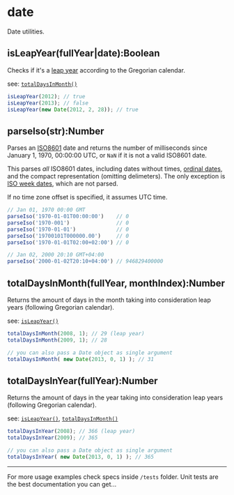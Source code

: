 # date #

Date utilities.



## isLeapYear(fullYear|date):Boolean

Checks if it's a [leap year](http://en.wikipedia.org/wiki/Leap_year) according
to the Gregorian calendar.

see: [`totalDaysInMonth()`](#totalDaysInMonth)

```js
isLeapYear(2012); // true
isLeapYear(2013); // false
isLeapYear(new Date(2012, 2, 28)); // true
```



## parseIso(str):Number

Parses an [ISO8601](http://en.wikipedia.org/wiki/Iso8601) date and returns the
number of milliseconds since January 1, 1970, 00:00:00 UTC, or `NaN` if it is
not a valid ISO8601 date.

This parses *all* ISO8601 dates, including dates without times, [ordinal
dates](https://en.wikipedia.org/wiki/ISO_8601#Ordinal_dates), and the compact
representation (omitting delimeters). The only exception is [ISO week
dates](https://en.wikipedia.org/wiki/ISO_week_date), which are not parsed.

If no time zone offset is specified, it assumes UTC time.

```js
// Jan 01, 1970 00:00 GMT
parseIso('1970-01-01T00:00:00')    // 0
parseIso('1970-001')               // 0
parseIso('1970-01-01')             // 0
parseIso('19700101T000000.00')     // 0
parseIso('1970-01-01T02:00+02:00') // 0

// Jan 02, 2000 20:10 GMT+04:00
parseIso('2000-01-02T20:10+04:00') // 946829400000
```


## totalDaysInMonth(fullYear, monthIndex):Number

Returns the amount of days in the month taking into consideration leap years
(following Gregorian calendar).

see: [`isLeapYear()`](#isLeapYear)

```js
totalDaysInMonth(2008, 1); // 29 (leap year)
totalDaysInMonth(2009, 1); // 28

// you can also pass a Date object as single argument
totalDaysInMonth( new Date(2013, 0, 1) ); // 31
```


## totalDaysInYear(fullYear):Number

Returns the amount of days in the year taking into consideration leap years
(following Gregorian calendar).

see: [`isLeapYear()`](#isLeapYear), [`totalDaysInMonth()`](#totalDaysInMonth)

```js
totalDaysInYear(2008); // 366 (leap year)
totalDaysInYear(2009); // 365

// you can also pass a Date object as single argument
totalDaysInYear( new Date(2013, 0, 1) ); // 365
```


-------------------------------------------------------------------------------

For more usage examples check specs inside `/tests` folder. Unit tests are the
best documentation you can get...

